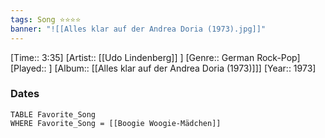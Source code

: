 ```yaml
---
tags: Song ⭐⭐⭐⭐ 
banner: "![[Alles klar auf der Andrea Doria (1973).jpg]]"
---
```

[Time:: 3:35]
[Artist:: [[Udo Lindenberg]] ]
[Genre:: German Rock-Pop]
[Played:: ]
[Album:: [[Alles klar auf der Andrea Doria (1973)]]]
[Year:: 1973]
### Dates
````dataview
TABLE Favorite_Song
WHERE Favorite_Song = [[Boogie Woogie-Mädchen]]
````